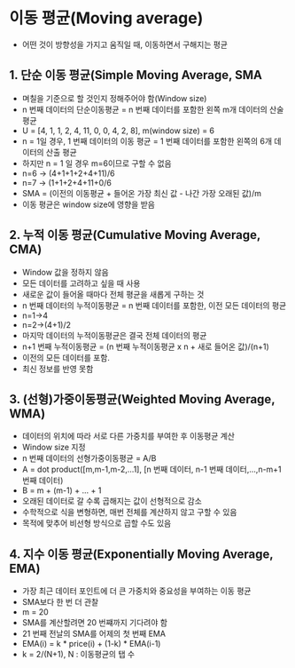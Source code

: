 # 이동 평균(Moving average)
- 어떤 것이 방향성을 가지고 움직일 때, 이동하면서 구해지는 평균

## 1. 단순 이동 평균(Simple Moving Average, SMA
- 며칠을 기준으로 할 것인지 정해주어야 함(Window size)
- n 번째 데이터의 단순이동평균 = n 번째 데이터를 포함한 왼쪽 m개 데이터의 산술평균
- U = [4, 1, 1, 2, 4, 11, 0, 0, 4, 2, 8], m(window size) = 6
- n = 1일 경우, 1 번째 데이터의 이동 평균 = 1 번째 데이터를 포함한 왼쪽의 6개 데이터의 산출 평균
- 하지만 n = 1 일 경우 m=6이므로 구할 수 없음
- n=6 -> (4+1+1+2+4+11)/6
- n=7 -> (1+1+2+4+11+0/6
- SMA = (이전의 이동평균 + 들어온 가장 최신 값 - 나간 가장 오래된 값)/m
- 이동 평균은 window size에 영향을 받음

## 2. 누적 이동 평균(Cumulative Moving Average, CMA)
- Window 값을 정하지 않음
- 모든 데이터를 고려하고 싶을 때 사용
- 새로운 값이 들어올 때마다 전체 평균을 새롭게 구하는 것
- n 번째 데이터의 누적이동평균 = n 번째 데이터를 포함한, 이전 모든 데이터의 평균
- n=1->4
- n=2->(4+1)/2
- 마지막 데이터의 누적이동평균은 결국 전체 데이터의 평균
- n+1 번째 누적이동평균 = (n 번째 누적이동평균 x n + 새로 들어온 값)/(n+1)
- 이전의 모든 데이터를 포함.
- 최신 정보를 반영 못함

## 3. (선형)가중이동평균(Weighted Moving Average, WMA)
- 데이터의 위치에 따라 서로 다른 가중치를 부여한 후 이동평균 계산
- Window size 지정
- n 번째 데이터의 선형가중이동평균 = A/B
- A = dot product([m,m-1,m-2,...1], [n 번째 데이터, n-1 번째 데이터,...,n-m+1 번째 데이터)
- B = m + (m-1) + ... + 1
- 오래된 데이터로 갈 수록 곱해지는 값이 선형적으로 감소
- 수학적으로 식을 변형하면, 매번 전체를 계산하지 않고 구할 수 있음
- 목적에 맞추어 비선형 방식으로 곱할 수도 있음

## 4. 지수 이동 평균(Exponentially Moving Average, EMA)
- 가장 최근 데이터 포인트에 더 큰 가중치와 중요성을 부여하는 이동 평균
- SMA보다 한 번 더 관찰
- m = 20
- SMA를 계산할려면 20 번쨰까지 기다려야 함
- 21 번째 전날의 SMA를 어제의 첫 번째 EMA
- EMA(i) = k * price(i) + (1-k) * EMA(i-1)
- k = 2/(N+1), N : 이동평균의 탭 수
